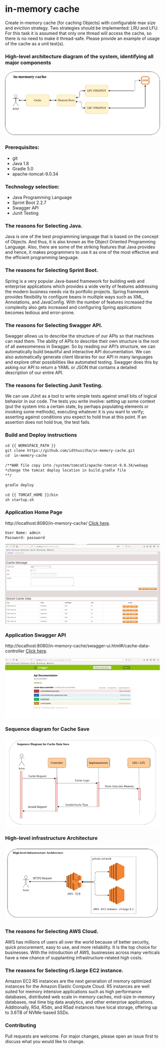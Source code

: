 # in-memory cache

Create in-memory cache (for caching Objects) with configurable max size and eviction strategy. Two strategies should be implemented: LRU and LFU. For this task it is assumed that only one thread will access the cache, so there is no need to make it thread-safe. Please provide an example of usage of the cache as a unit test(s).


### High-level architecture diagram of the system, identifying all major components

![Test Image 1](https://github.com/idthusitha/in-memory-cache/blob/master/doc/in-memory.png)


### Prerequisites:
   * git
   * Java 1.8
   * Gradle 5.0  
   * apache-tomcat-9.0.34
   

### Technology selection:
   * Java Programming Language
   * Sprint Boot 2.2.7
   * Swagger API
   * Junit Testing
   
   
### The reasons for Selecting Java.
Java is one of the best programming language that is based on the concept of Objects. And thus, it is also known as the Object Oriented Programming Language. Also, there are some of the striking features that Java provides and hence, it makes programmers to use it as one of the most effective and the efficient programming language. 
   
   
### The reasons for Selecting Sprint Boot.
Spring is a very popular Java-based framework for building web and enterprise applications which provides a wide verity of features addressing the modern business needs via its portfolio projects. Spring framework provides flexibility to configure beans in multiple ways such as XML, Annotations, and JavaConfig. With the number of features increased the complexity also gets increased and configuring Spring applications becomes tedious and error-prone.
   
   
### The reasons for Selecting Swagger API.
Swagger allows us to describe the structure of our APIs so that machines can read them. The ability of APIs to describe their own structure is the root of all awesomeness in Swagger. So by reading our API’s structure, we can automatically build beautiful and interactive API documentation. We can also automatically generate client libraries for our API in many languages and explore other possibilities like automated testing. Swagger does this by asking our API to return a YAML or JSON that contains a detailed description of our entire API.

### The reasons for Selecting Junit Testing.
We can use JUnit as a tool to write simple tests against small bits of logical behavior in our code. The tests you write involve:
setting up some context (put the system into a certain state, by perhaps populating elements or invoking some methods), executing whatever it is you want to verify; asserting against conditions you expect to hold true at this point. If an assertion does not hold true, the test fails.
   

### Build and Deploy instructions   
	cd {{ WORKSPACE_PATH }}
	git clone https://github.com/idthusitha/in-memory-cache.git
	cd  in-memory-cache
	
	/**WAR file copy into /system/tomcat1/apache-tomcat-9.0.34/webapp	
	*change the tomcat deploy location in build.gradle file	
	**/
	
	gradle deploy
	
	cd {{ TOMCAT_HOME }}/bin
	sh startup.sh
	
### Application Home Page
   	
http://localhost:8080/in-memory-cache/ [Click here](http://localhost:8080/in-memory-cache/).

	User Name: admin	
	Password: password

![Test Image 2](https://github.com/idthusitha/in-memory-cache/blob/master/doc/home-page.png)
	
	
### Application Swagger API
	
http://localhost:8080/in-memory-cache/swagger-ui.html#/cache-data-controller [Click here](http://localhost:8080/in-memory-cache/swagger-ui.html#/cache-data-controller).

![Test Image 3](https://github.com/idthusitha/in-memory-cache/blob/master/doc/swagger-api.png)


### Sequence diagram for Cache Save

![Test Image 4](https://github.com/idthusitha/in-memory-cache/blob/master/doc/sequence-diagram-cache-save.png)


### High-level infrastructure Architecture


![Test Image 5](https://github.com/idthusitha/in-memory-cache/blob/master/doc/High-level-infrastructure-Architecture.png)
	
### The reasons for Selecting AWS Cloud.

AWS has millions of users all over the world because of better security, quick procurement, easy to use, and more reliability. It is the top choice for businesses. With the introduction of AWS, businesses across many verticals have a new chance of supplanting infrastructure-related high costs.

### The reasons for Selecting r5.large EC2 instance.

Amazon EC2 R5 instances are the next generation of memory optimized instances for the Amazon Elastic Compute Cloud.  R5 instances are well suited for memory intensive applications such as high performance databases, distributed web scale in-memory caches, mid-size in-memory databases, real time big data analytics, and other enterprise applications. Additionally, R5d, R5dn, and R5ad instances have local storage, offering up to 3.6TB of NVMe-based SSDs.
	

### Contributing
Pull requests are welcome. For major changes, please open an issue first to discuss what you would like to change.		
	
